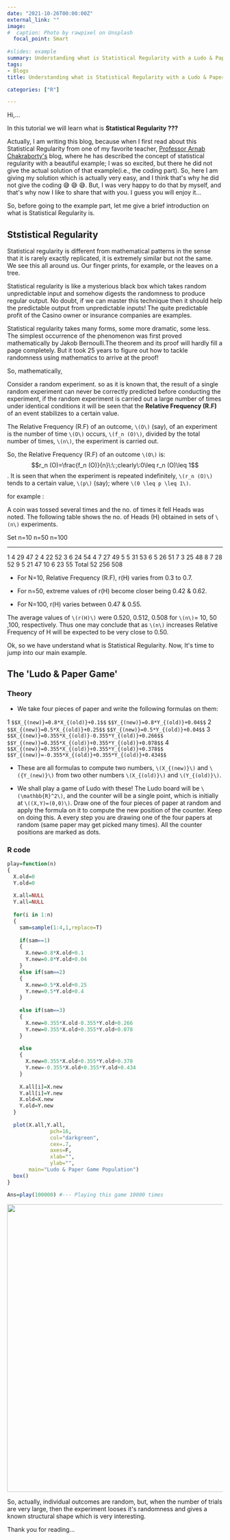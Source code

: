 ```yaml
---
date: "2021-10-26T00:00:00Z"
external_link: ""
image:
#  caption: Photo by rawpixel on Unsplash
  focal_point: Smart
  
#slides: example
summary: Understanding what is Statistical Regularity with a Ludo & Paper Game.
tags:
- Blogs
title: Understanding what is Statistical Regularity with a Ludo & Paper Game

categories: ["R"]

---
```


Hi,... 

In this tutorial we will learn what is **Statistical Regularity ???** 

Actually, I am writing this blog, because when I first read about this Statistical Regularity from one of my favorite teacher, [Professor Arnab Chakraborty's](https://www.isical.ac.in/~arnabc/) blog, where he has described the concept of statistical regularity with a beautiful example; I was so excited, but there he did not give the actual solution of that example(i.e., the coding part). So, here I am giving my solution which is actually very easy, and I think that's why he did not give the coding 😅 😅 😅. But, I was very happy to do that by myself, and that's why now I like to share that with you. I guess you will enjoy it...

So, before going to the example part, let me give a brief introduction on what is Statistical Regularity is. 

## Ststistical Regularity

Statistical regularity is different from mathematical patterns in the sense that it is rarely exactly replicated, it is extremely similar but not the same. We see this all around us. Our finger prints, for example, or the leaves on a tree.

Statistical regularity is like a mysterious black box which takes random unpredictable input and somehow digests the randomness to produce regular output. No doubt, if we can master this technique then it should help the predictable output from unpredictable inputs! The quite predictable profit of the Casino owner or insurance companies are examples.

Statistical regularity takes many forms, some more dramatic, some less. The simplest occurrence of the phenomenon was first proved mathematically by Jakob Bernoulli.The theorem and its proof will hardly fill a page completely. But it took 25 years to figure out how to tackle randomness using mathematics to arrive at the proof!

So, mathematically,

Consider a random experiment. so as it is known that, the result of a single random experiment can never be correctly predicted before conducting the experiment, if the random experiment is carried out a large number of times under identical conditions it will be seen that the **Relative Frequency (R.F)** of an event stabilizes to a certain value. 

The Relative Frequency (R.F) of an outcome, `\(O\)` (say), of an experiment is the number of time `\(O\)` occurs, `\(f_n (O)\)`, divided by the total number of times, `\(n\)`, the experiment is carried out.

So, the Relative Frequency (R.F) of an outcome `\(O\)` is:$$r_n (O)=\frac{f_n (O)}{n}\:\:;clearly\:0\leq r_n (O)\leq 1$$. It is seen that when the experiment is repeated indefinitely, `\(r_n (O)\)` tends to a certain value, `\(p\)` (say); where `\(0 \leq p \leq 1\)`.

for example :

A coin was tossed several times and the no. of times it fell Heads was noted. The following table shows the no. of Heads (H) obtained in sets of `\(n\)` experiments.

Set    n=10   n=50   n=100    
----  -----  -----   ------ 
1       4     29       47
2       4     22       52
3       6     24       54
4       7     27       49
5       5     31       53
6       5     26       51
7       3     25       48
8       7     28       52
9       5     21       47
10      6     23       55
Total   52    256      508


- For N=10, Relative Frequency (R.F), r(H) varies from 0.3 to 0.7.

- For n=50, extreme values of r(H) become closer being 0.42 & 0.62. 

- For N=100, r(H) varies between 0.47 & 0.55.


The average values of `\(r(H)\)` were 0.520, 0.512, 0.508 for `\(n\)`= 10, 50 ,100, respectively. Thus one may conclude that as `\(n\)` increases Relative Frequency of H will be expected to be very close to 0.50.

Ok, so we have understand what is Statistical Regularity. Now, It's time to jump into our main example.

## The 'Ludo & Paper Game'


### Theory

- We take four pieces of paper and write the following formulas on them:

1       `$$X_{(new)}=0.8*X_{(old)}+0.1$$`
        `$$Y_{(new)}=0.8*Y_{(old)}+0.04$$`
2       `$$X_{(new)}=0.5*X_{(old)}+0.25$$`
        `$$Y_{(new)}=0.5*Y_{(old)}+0.04$$`
3       `$$X_{(new)}=0.355*X_{(old)}-0.355*Y_{(old)}+0.266$$`
        `$$Y_{(new)}=0.355*X_{(old)}+0.355*Y_{(old)}+0.078$$`
4        `$$X_{(new)}=0.355*X_{(old)}+0.355*Y_{(old)}+0.378$$`
        `$$Y_{(new)}=-0.355*X_{(old)}+0.355*Y_{(old)}+0.434$$`
        

- These are all formulas to compute two numbers, `\(X_{(new)}\)` and `\({Y_(new)}\)` from two other numbers `\(X_{(old)}\)` and `\(Y_{(old)}\)`.


- We shall play a game of Ludo with these! The Ludo board will be `\(\mathbb{R}^2\)`, and the counter will be a single point, which is initially at `\((X,Y)=(0,0)\)`. Draw one of the four pieces of paper at random and apply the formula on it to compute the new position of the counter. Keep on doing this. A every step you are drawing one of the four papers at random (same paper may get picked many times). All the counter positions are marked as dots.


### R code


```r
play=function(n)
{
  X.old=0
  Y.old=0
  
  X.all=NULL
  Y.all=NULL
  
  for(i in 1:n)
  {
    sam=sample(1:4,1,replace=T)
    
    if(sam==1) 
    {
      X.new=0.8*X.old+0.1
      Y.new=0.8*Y.old+0.04
    }    
    else if(sam==2)
    {
      X.new=0.5*X.old+0.25
      Y.new=0.5*Y.old+0.4
    }
    
    else if(sam==3)
    {
      X.new=0.355*X.old-0.355*Y.old+0.266
      Y.new=0.355*X.old+0.355*Y.old+0.078
    }
    
    else
    {
      X.new=0.355*X.old+0.355*Y.old+0.378
      Y.new=-0.355*X.old+0.355*Y.old+0.434
    }
    
    X.all[i]=X.new
    Y.all[i]=Y.new
    X.old=X.new
    Y.old=Y.new
  }
  
  plot(X.all,Y.all,
              pch=16,
              col="darkgreen",
              cex=.7,
              axes=F,
              xlab="",
              ylab="",
       main="Ludo & Paper Game Population")
  box()
}

Ans=play(100000) #--- Playing this game 10000 times
```

<img src="{{< blogdown/postref >}}index_files/figure-html/unnamed-chunk-1-1.png" width="672" />


So, actually, individual outcomes are random, but, when the number of trials are very large, then the experiment looses it's randomness and gives a known structural shape which is very interesting.

Thank you for reading...
